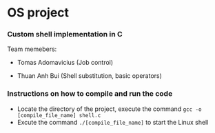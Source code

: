 # OS project
### Custom shell implementation in C
Team memebers:
* Tomas Adomavicius (Job control)

* Thuan Anh Bui (Shell substitution, basic operators)
### Instructions on how to compile and run the code
- Locate the directory of the project, execute the command `gcc -o [compile_file_name] shell.c`
- Excute the command `./[compile_file_name]` to start the Linux shell
